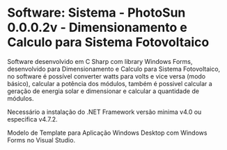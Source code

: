 # Software: Sistema - PhotoSun 0.0.0.2v - Dimensionamento e Calculo para Sistema Fotovoltaico



Software desenvolvido em C Sharp com library Windows Forms, desenvolvido para Dimensionamento e Calculo para Sistema Fotovoltaico, no software é possível converter watts para volts e vice versa (modo básico), calcular a potência dos módulos, também é possivel calcular a geração de energia solar e dimensionar e calcular a quantidade de módulos.

Necessário a instalação do .NET Framework versão minima v4.0 ou especifica v4.7.2.

Modelo de Template para Aplicação Windows Desktop com Windows Forms no Visual Studio.
